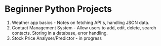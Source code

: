 # Beginner Python Projects
1. Weather app basics - Notes on fetching API's, handling JSON data.
2. Contact Management System - Allow users to add, edit, delete, search contacts. Storing in a database, error handling.
3. Stock Price Analyser/Predictor - in progress
